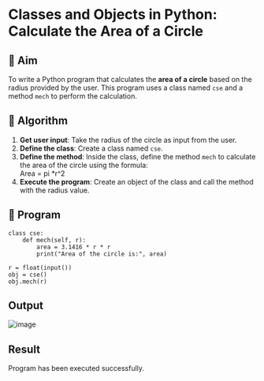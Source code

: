# Classes and Objects in Python: Calculate the Area of a Circle

## 🎯 Aim
To write a Python program that calculates the **area of a circle** based on the radius provided by the user. This program uses a class named `cse` and a method `mech` to perform the calculation.

## 🧠 Algorithm
1. **Get user input**: Take the radius of the circle as input from the user.
2. **Define the class**: Create a class named `cse`.
3. **Define the method**: Inside the class, define the method `mech` to calculate the area of the circle using the formula:  
   Area = pi *r^2 
4. **Execute the program**: Create an object of the class and call the method with the radius value.

## 🧾 Program

```
class cse:
    def mech(self, r):
        area = 3.1416 * r * r
        print("Area of the circle is:", area)

r = float(input())
obj = cse()
obj.mech(r)

```
## Output
![image](https://github.com/user-attachments/assets/d8f933ec-b3df-46c1-bc2c-23930fe592e3)

## Result
Program has been executed successfully.
